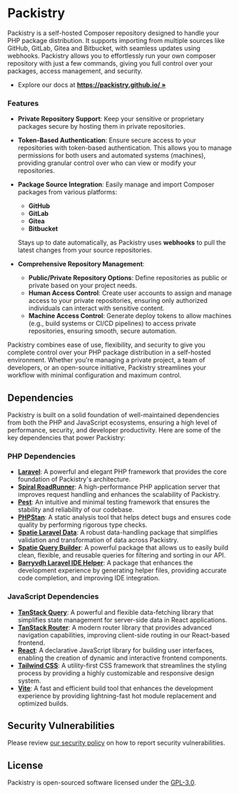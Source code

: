 # Packistry

Packistry is a self-hosted Composer repository designed to handle your PHP package distribution. It supports importing from multiple sources like GitHub, GitLab, Gitea and Bitbucket, with seamless updates using webhooks. Packistry allows you to effortlessly run your own composer repository with just a few commands, giving you full control over your packages, access management, and security.

- Explore our docs at **[https://packistry.github.io/ »](https://packistry.github.io/)**

### Features

- **Private Repository Support**: Keep your sensitive or proprietary packages secure by hosting them in private repositories.

- **Token-Based Authentication**: Ensure secure access to your repositories with token-based authentication. This allows you to manage permissions for both users and automated systems (machines), providing granular control over who can view or modify your repositories.

- **Package Source Integration**: Easily manage and import Composer packages from various platforms:
    - **GitHub**
    - **GitLab**
    - **Gitea**
    - **Bitbucket**

  Stays up to date automatically, as Packistry uses **webhooks** to pull the latest changes from your source repositories.

- **Comprehensive Repository Management**:
    - **Public/Private Repository Options**: Define repositories as public or private based on your project needs.
    - **Human Access Control**: Create user accounts to assign and manage access to your private repositories, ensuring only authorized individuals can interact with sensitive content.
    - **Machine Access Control**: Generate deploy tokens to allow machines (e.g., build systems or CI/CD pipelines) to access private repositories, ensuring smooth, secure automation.

Packistry combines ease of use, flexibility, and security to give you complete control over your PHP package distribution in a self-hosted environment. Whether you're managing a private project, a team of developers, or an open-source initiative, Packistry streamlines your workflow with minimal configuration and maximum control.

## Dependencies

Packistry is built on a solid foundation of well-maintained dependencies from both the PHP and JavaScript ecosystems, ensuring a high level of performance, security, and developer productivity. Here are some of the key dependencies that power Packistry:

### PHP Dependencies

- **[Laravel](https://laravel.com/)**: A powerful and elegant PHP framework that provides the core foundation of Packistry's architecture.
- **[Spiral RoadRunner](https://roadrunner.dev/)**: A high-performance PHP application server that improves request handling and enhances the scalability of Packistry.
- **[Pest](https://pestphp.com/)**: An intuitive and minimal testing framework that ensures the stability and reliability of our codebase.
- **[PHPStan](https://phpstan.org/)**: A static analysis tool that helps detect bugs and ensures code quality by performing rigorous type checks.
- **[Spatie Laravel Data](https://spatie.be/docs/laravel-data)**: A robust data-handling package that simplifies validation and transformation of data across Packistry.
- **[Spatie Query Builder](https://spatie.be/docs/laravel-query-builder)**: A powerful package that allows us to easily build clean, flexible, and reusable queries for filtering and sorting in our API.
- **[Barryvdh Laravel IDE Helper](https://github.com/barryvdh/laravel-ide-helper)**: A package that enhances the development experience by generating helper files, providing accurate code completion, and improving IDE integration.

### JavaScript Dependencies

- **[TanStack Query](https://tanstack.com/query/latest)**: A powerful and flexible data-fetching library that simplifies state management for server-side data in React applications.
- **[TanStack Router](https://tanstack.com/router)**: A modern router library that provides advanced navigation capabilities, improving client-side routing in our React-based frontend.
- **[React](https://reactjs.org/)**: A declarative JavaScript library for building user interfaces, enabling the creation of dynamic and interactive frontend components.
- **[Tailwind CSS](https://tailwindcss.com/)**: A utility-first CSS framework that streamlines the styling process by providing a highly customizable and responsive design system.
- **[Vite](https://vitejs.dev/)**: A fast and efficient build tool that enhances the development experience by providing lightning-fast hot module replacement and optimized builds.

## Security Vulnerabilities

Please review [our security policy](./SECURITY.md) on how to report security vulnerabilities.

## License

Packistry is open-sourced software licensed under the [GPL-3.0](./LICENSE).

